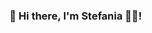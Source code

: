 ### 📌 Hi there, I'm Stefania 👋🏻!

<!--
**StefaniaMenini/StefaniaMenini** is a ✨ _special_ ✨ repository because its `README.md` (this file) appears on your GitHub profile.


- 🎓 Graduated in *Economics and Statistic* back in 2019, I'm currently pursuing my second Master degree in *Busines Analytics* (class of 2021) 
- 📚 I'm currently learning different *programming languages*, such as Python, R, or SQL.
- 🔎 I'm currently looking for internships or entry-level positions as *Business Analyst* or *Market Researcher*.

-->
